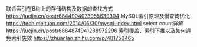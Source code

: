 
联合索引在B树上的存储结构及数据的查找方式
https://juejin.cn/post/6844904073955639304
MySQL索引原理及慢查询优化
https://tech.meituan.com/2014/06/30/mysql-index.html
select count详解
https://juejin.cn/post/6864874941288972296
索引覆盖、索引下推以及如何避免索引失效
https://zhuanlan.zhihu.com/p/481750465